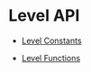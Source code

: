 # Level API

* [Level Constants](./level-api/Level-Constants.html)

* [Level Functions](./level-api/Level-Functions.html)
